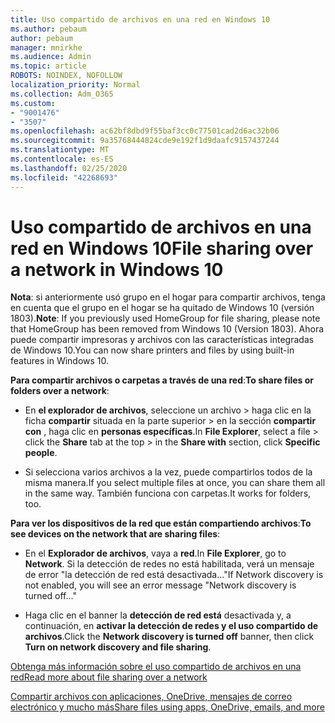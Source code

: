 ```yaml
---
title: Uso compartido de archivos en una red en Windows 10
ms.author: pebaum
author: pebaum
manager: mnirkhe
ms.audience: Admin
ms.topic: article
ROBOTS: NOINDEX, NOFOLLOW
localization_priority: Normal
ms.collection: Adm_O365
ms.custom:
- "9001476"
- "3507"
ms.openlocfilehash: ac62bf8dbd9f55baf3cc0c77501cad2d6ac32b06
ms.sourcegitcommit: 9a35768444824cde9e192f1d9daafc9157437244
ms.translationtype: MT
ms.contentlocale: es-ES
ms.lasthandoff: 02/25/2020
ms.locfileid: "42268693"
---
```

# <a name="file-sharing-over-a-network-in-windows-10"></a><span data-ttu-id="b4bb7-102">Uso compartido de archivos en una red en Windows 10</span><span class="sxs-lookup"><span data-stu-id="b4bb7-102">File sharing over a network in Windows 10</span></span>

<span data-ttu-id="b4bb7-103">**Nota**: si anteriormente usó grupo en el hogar para compartir archivos, tenga en cuenta que el grupo en el hogar se ha quitado de Windows 10 (versión 1803).</span><span class="sxs-lookup"><span data-stu-id="b4bb7-103">**Note**: If you previously used HomeGroup for file sharing, please note that HomeGroup has been removed from Windows 10 (Version 1803).</span></span> <span data-ttu-id="b4bb7-104">Ahora puede compartir impresoras y archivos con las características integradas de Windows 10.</span><span class="sxs-lookup"><span data-stu-id="b4bb7-104">You can now share printers and files by using built-in features in Windows 10.</span></span>

<span data-ttu-id="b4bb7-105">**Para compartir archivos o carpetas a través de una red**:</span><span class="sxs-lookup"><span data-stu-id="b4bb7-105">**To share files or folders over a network**:</span></span>

- <span data-ttu-id="b4bb7-106">En **el explorador de archivos**, seleccione un archivo > haga clic en la ficha **compartir** situada en la parte superior > en la sección **compartir con** , haga clic en **personas específicas**.</span><span class="sxs-lookup"><span data-stu-id="b4bb7-106">In **File Explorer**, select a file > click the **Share** tab at the top > in the **Share with** section, click **Specific people**.</span></span>
          
- <span data-ttu-id="b4bb7-107">Si selecciona varios archivos a la vez, puede compartirlos todos de la misma manera.</span><span class="sxs-lookup"><span data-stu-id="b4bb7-107">If you select multiple files at once, you can share them all in the same way.</span></span> <span data-ttu-id="b4bb7-108">También funciona con carpetas.</span><span class="sxs-lookup"><span data-stu-id="b4bb7-108">It works for folders, too.</span></span>

<span data-ttu-id="b4bb7-109">**Para ver los dispositivos de la red que están compartiendo archivos**:</span><span class="sxs-lookup"><span data-stu-id="b4bb7-109">**To see devices on the network that are sharing files**:</span></span>

- <span data-ttu-id="b4bb7-110">En el **Explorador de archivos**, vaya a **red**.</span><span class="sxs-lookup"><span data-stu-id="b4bb7-110">In **File Explorer**, go to **Network**.</span></span> <span data-ttu-id="b4bb7-111">Si la detección de redes no está habilitada, verá un mensaje de error "la detección de red está desactivada..."</span><span class="sxs-lookup"><span data-stu-id="b4bb7-111">If Network discovery is not enabled, you will see an error message "Network discovery is turned off..."</span></span>

- <span data-ttu-id="b4bb7-112">Haga clic en el banner la **detección de red está** desactivada y, a continuación, en **activar la detección de redes y el uso compartido de archivos**.</span><span class="sxs-lookup"><span data-stu-id="b4bb7-112">Click the **Network discovery is turned off** banner, then click **Turn on network discovery and file sharing**.</span></span> 
          

[<span data-ttu-id="b4bb7-113">Obtenga más información sobre el uso compartido de archivos en una red</span><span class="sxs-lookup"><span data-stu-id="b4bb7-113">Read more about file sharing over a network</span></span>](https://support.microsoft.com/help/4092694/windows-10-file-sharing-over-a-network)

[<span data-ttu-id="b4bb7-114">Compartir archivos con aplicaciones, OneDrive, mensajes de correo electrónico y mucho más</span><span class="sxs-lookup"><span data-stu-id="b4bb7-114">Share files using apps, OneDrive, emails, and more</span></span>](https://support.microsoft.com/help/4027674/windows-10-share-files-in-file-explorer)
